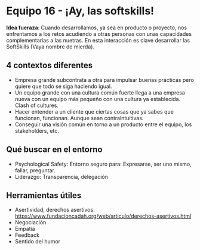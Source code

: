 Equipo 16 -  ¡Ay, las softskills!
=========

**Idea fueraza**: Cuando desarrollamos, ya sea en producto o proyecto, nos enfrentamos a los retos acudiendo a otras personas con unas capacidades complementarias a las nuetras. En esta interacción es clave desarrollar las SoftSkills (Vaya nombre de mierda).

4 contextos diferentes
----
* Empresa grande subcontrata a otra para impulsar buenas prácticas pero quiere que todo se siga haciendo igual.
* Un equipo grande con una cultura común fuerte llega a una empresa nueva con un equipo más pequeño con una cultura ya establecida. Clash of cultures.
* Hacer entender a un cliente que ciertas cosas que ya sabes que funcionan, funcionan. Aunque sean contraintuitivas.
* Conseguir una visión común en torno a un producto entre el equipo, los stakeholders, etc.

Qué buscar en el entorno
----
* Psychological Safety: Entorno seguro para: Expresarse, ser uno mismo, fallar, preguntar.
* Liderazgo: Transparencia, delegación

Herramientas útiles
----
* Asertividad, derechos asertivos: https://www.fundacioncadah.org/web/articulo/derechos-asertivos.html
* Negociación
* Empatía
* Feedback
* Sentido del humor
